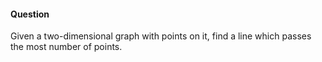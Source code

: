 #### Question

Given a two-dimensional graph with points on it, find a line which passes the most number of points.
